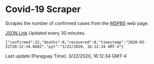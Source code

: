 # Covid-19 Scraper

Scrapes the number of confirmed cases from the [MSPBS](https://www.mspbs.gov.py/covid-19.php) web page.

[JSON Link](https://jmayalag.github.io/covid19-scrape/cases.json)
Updated every 30 minutes.
```
{"confirmed":22,"deaths":0,"recovered":0,"timestamp":"2020-03-22T20:12:34.660Z","pyt":"3/22/2020, 16:12:34 GMT-4"}
```
Last update (Paraguay Time): 3/22/2020, 16:12:34 GMT-4